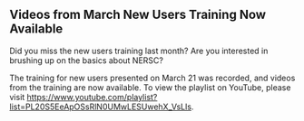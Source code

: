 ## Videos from March New Users Training Now Available ##

Did you miss the new users training last month? Are you interested in brushing
up on the basics about NERSC?

The training for new users presented on March 21 was recorded, and videos
from the training are now available. To view the playlist on YouTube, please
visit <https://www.youtube.com/playlist?list=PL20S5EeApOSsRlN0UMwLESUwehX_VsLls>.
